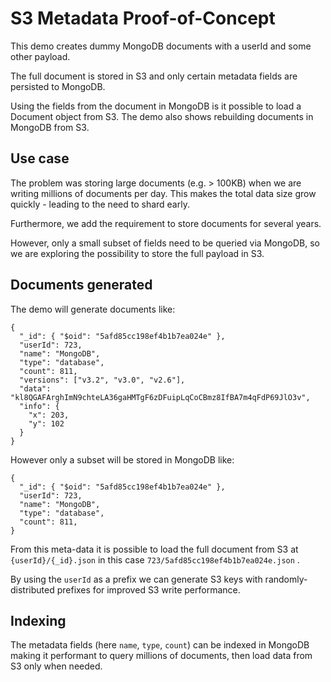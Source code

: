 # S3 Metadata Proof-of-Concept

This demo creates dummy MongoDB documents with a userId and some other payload. 

The full document is stored in S3 and only certain metadata fields are persisted to MongoDB.

Using the fields from the document in MongoDB is it possible to load a Document object from S3.
The demo also shows rebuilding documents in MongoDB from S3.

## Use case

The problem was storing large documents (e.g. > 100KB) when we are writing millions of documents per day. 
This makes the total data size grow quickly - leading to the need to shard early. 

Furthermore, we add the requirement to store documents for several years.

However, only a small subset of fields need to be queried via MongoDB, so we are exploring the possibility to store the full payload in S3.

## Documents generated

The demo will generate documents like:

```
{
  "_id": { "$oid": "5afd85cc198ef4b1b7ea024e" },
  "userId": 723,
  "name": "MongoDB",
  "type": "database",
  "count": 811,
  "versions": ["v3.2", "v3.0", "v2.6"],
  "data": "kl8QGAFArghImN9chteLA36gaHMTgF6zDFuipLqCoCBmz8IfBA7m4qFdP69JlO3v",
  "info": {
    "x": 203,
    "y": 102
  }
}
```

However only a subset will be stored in MongoDB like:


```
{
  "_id": { "$oid": "5afd85cc198ef4b1b7ea024e" },
  "userId": 723,
  "name": "MongoDB",
  "type": "database",
  "count": 811,
}
```

From this meta-data it is possible to load the full document from S3 at `{userId}/{_id}.json` in this case `723/5afd85cc198ef4b1b7ea024e.json` .

By using the `userId` as a prefix we can generate S3 keys with randomly-distributed prefixes for improved S3 write performance.

## Indexing

The metadata fields (here `name`, `type`, `count`) can be indexed in MongoDB making it performant to query millions of documents, then load data from S3 only when needed.